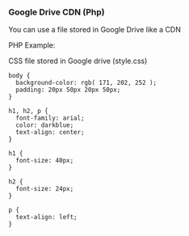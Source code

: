 ### Google Drive CDN (Php)
You can use a file stored in Google Drive like a CDN 

PHP Example:

CSS file stored in Google drive (style.css)
```
body {
  background-color: rgb( 171, 202, 252 );
  padding: 20px 50px 20px 50px;
}

h1, h2, p {
  font-family: arial;
  color: darkblue;
  text-align: center;
}

h1 {
  font-size: 40px;
}

h2 {
  font-size: 24px;
}

p {
  text-align: left;
}
``` 
